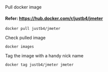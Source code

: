 Pull docker image 
#### Refer: https://hub.docker.com/r/justb4/jmeter

```
docker pull justb4/jmeter
```
Check pulled image

```
docker images
```

Tag the image with a handy nick name

```
docker tag justb4/jmeter jmeter
```
